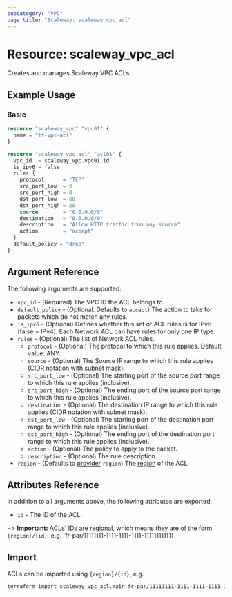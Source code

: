 ```yaml
---
subcategory: "VPC"
page_title: "Scaleway: scaleway_vpc_acl"
---
```


# Resource: scaleway_vpc_acl

Creates and manages Scaleway VPC ACLs.

## Example Usage

### Basic

```terraform
resource "scaleway_vpc" "vpc01" {
  name = "tf-vpc-acl"
}

resource "scaleway_vpc_acl" "acl01" {
  vpc_id  = scaleway_vpc.vpc01.id
  is_ipv6 = false
  rules {
    protocol      = "TCP"
    src_port_low  = 0
    src_port_high = 0
    dst_port_low  = 80
    dst_port_high = 80
    source        = "0.0.0.0/0"
    destination   = "0.0.0.0/0"
    description   = "Allow HTTP traffic from any source"
    action        = "accept"
  }
  default_policy = "drop"
}
```

## Argument Reference

The following arguments are supported:

- `vpc_id` - (Required) The VPC ID the ACL belongs to.
- `default_policy` - (Optional. Defaults to `accept`) The action to take for packets which do not match any rules.
- `is_ipv6` - (Optional) Defines whether this set of ACL rules is for IPv6 (false = IPv4). Each Network ACL can have rules for only one IP type.
- `rules` - (Optional) The list of Network ACL rules.
    - `protocol` - (Optional) The protocol to which this rule applies. Default value: ANY.
    - `source` - (Optional) The Source IP range to which this rule applies (CIDR notation with subnet mask).
    - `src_port_low` - (Optional) The starting port of the source port range to which this rule applies (inclusive).
    - `src_port_high` - (Optional) The ending port of the source port range to which this rule applies (inclusive).
    - `destination` - (Optional) The destination IP range to which this rule applies (CIDR notation with subnet mask).
    - `dst_port_low` - (Optional) The starting port of the destination port range to which this rule applies (inclusive).
    - `dst_port_high` - (Optional) The ending port of the destination port range to which this rule applies (inclusive).
    - `action` - (Optional) The policy to apply to the packet.
    - `description` - (Optional) The rule description.
- `region` - (Defaults to [provider](../index.md#region) `region`) The [region](../guides/regions_and_zones.md#regions) of the ACL.

## Attributes Reference

In addition to all arguments above, the following attributes are exported:

- `id` - The ID of the ACL.

~> **Important:** ACLs' IDs are [regional](../guides/regions_and_zones.md#resource-ids), which means they are of the form `{region}/{id}`, e.g. `fr-par/11111111-1111-1111-1111-111111111111

## Import

ACLs can be imported using `{region}/{id}`, e.g.

```bash
terraform import scaleway_vpc_acl.main fr-par/11111111-1111-1111-1111-111111111111
```
